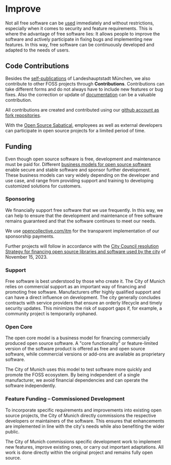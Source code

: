 
<script setup>
import TagTile from ".vitepress/components/TagTile.vue";
</script>

# Improve

Not all free software can be [used](./use) immediately and without restrictions, especially when it comes to security and feature requirements.
This is where the advantage of free software lies:
It allows people to improve the software and actively participate in fixing bugs and implementing new features.
In this way, free software can be continuously developed and adapted to the needs of users.

## Code Contributions

Besides the [self-publications](./publish) of Landeshauptstadt München, we also contribute to other FOSS projects through __Contributions__.
Contributions can take different forms and do not always have to include new features or bug fixes.
Also the correction or update of [documentation](./documentation.md) can be a valuable contribution.

All contributions are created and contributed using our [github account as fork repositories](https://github.com/orgs/it-at-m/repositories?q=fork%3Atrue+archived%3Afalse).

With the [Open Source Sabatical](./sabbatical), employees as well as external developers can participate in open source projects for a limited period of time.


## Funding

Even though open source software is free, development and maintenance must be paid for.
Different [business models for open source software](https://en.wikipedia.org/wiki/Business_models_for_open-source_software) enable secure and stable software and sponsor further development.  
These business models can vary widely depending on the developer and use case, and range from providing support and training to developing customized solutions for customers.


### Sponsoring

We financially support free software that we use frequently.
In this way, we can help to ensure that the development and maintenance of free software remains guaranteed and that the software continues to meet our needs.

<ClientOnly>
<TagTile
:available-tags="['sponsor']"
show-tags
show-excerpt
/>
</ClientOnly>

We use [opencollective.com/itm](https://opencollective.com/itm) for the transparent implementation of our sponsorship payments.

Further projects will follow in accordance with the [City Council resolution Strategy for financing open source libraries and software used by the city](https://risi.muenchen.de/risi/sitzungsvorlage/detail/8013996) of November 15, 2023.


### Support

Free software is best understood by those who create it.
The City of Munich relies on commercial support as an important way of financing and promoting free software.
Manufacturers offer highly qualified support and can have a direct influence on development.
The city generally concludes contracts with service providers that ensure an orderly lifecycle and timely security updates.
This minimizes the risk of support gaps if, for example, a community project is temporarily orphaned.

<ClientOnly>
<TagTile
:available-tags="['support']"
show-tags
show-excerpt
/>
</ClientOnly>


### Open Core

The open core model is a business model for financing commercially produced open source software.
A "core functionality" or feature-limited version of the software product is offered as free and open source software, while commercial versions or add-ons are available as proprietary software.

The City of Munich uses this model to test software more quickly and promote the FOSS ecosystem.
By being independent of a single manufacturer, we avoid financial dependencies and can operate the software independently.

<ClientOnly>
<TagTile
:available-tags="['opencore']"
show-tags
show-excerpt
/>
</ClientOnly>


### Feature Funding – Commissioned Development

To incorporate specific requirements and improvements into existing open source projects, the City of Munich directly commissions the respective developers or maintainers of the software. This ensures that enhancements are implemented in line with the city's needs while also benefiting the wider public.

The City of Munich commissions specific development work to implement new features, improve existing ones, or carry out important adaptations.
All work is done directly within the original project and remains fully open source.


<ClientOnly>
<TagTile
:available-tags="['featurefunding']"
show-tags
show-excerpt
/>
</ClientOnly>
